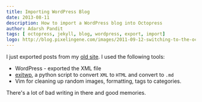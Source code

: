 ```yaml
---
title: Importing WordPress Blog
date: 2013-08-11
description: How to import a WordPress blog into Octopress
author: Adarsh Pandit
tags: [ octopress, jekyll, blog, wordpress, export, import]
logo: http://blog.pixelingene.com/images/2011-09-12-switching-to-the-octopress-blogging-engine/octopress_logo.png
---
```


I just exported posts from my [old site][1]. I used the following tools:

* WordPress - exported the XML file
* [exitwp][2], a python script to convert `XML` to `HTML` and convert to `.md`
* Vim for cleaning up random images, formatting, tags to categories.

There's a lot of bad writing in there and good memories.

[1]: http://activationenergy.wordpress.com/
[2]: https://github.com/thomasf/exitwp
